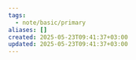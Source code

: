 ```yaml
---
tags:
  - note/basic/primary
aliases: []
created: 2025-05-23T09:41:37+03:00
updated: 2025-05-23T09:41:37+03:00
---
```


